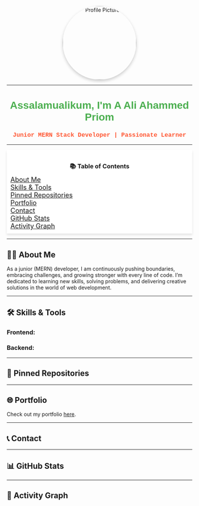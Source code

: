 <div align="center">
  <img height="200" style="border-radius: 50%; box-shadow: 0px 4px 8px rgba(0, 0, 0, 0.2);" src="https://i.ibb.co/V9VmYmH/pic-removebg-preview.png" alt="Profile Picture" />
</div>

---

<h1 align="center" style="font-family: 'Trebuchet MS', sans-serif; color: #4CAF50;">Assalamualikum, I'm A Ali Ahammed Priom</h1>
<h3 align="center" style="font-family: 'Lucida Console', Courier, monospace; color: #FF5733;">Junior MERN Stack Developer | Passionate Learner</h3>

---

<!-- Sticky Navigation -->
<div class="sticky-nav" style="position: -webkit-sticky; position: sticky; top: 0; background-color: #fff; z-index: 10; padding: 10px; box-shadow: 0 4px 6px rgba(0, 0, 0, 0.1);">
  <h3 style="text-align: center; margin-bottom: 10px;">📚 Table of Contents</h3>
  <ul style="list-style: none; padding: 0; margin: 0; font-size: 18px;">
    <li><a href="#about-me">About Me</a></li>
    <li><a href="#skills-tools">Skills & Tools</a></li>
    <li><a href="#pinned-repositories">Pinned Repositories</a></li>
    <li><a href="#portfolio">Portfolio</a></li>
    <li><a href="#contact">Contact</a></li>
    <li><a href="#github-stats">GitHub Stats</a></li>
    <li><a href="#activity-graph">Activity Graph</a></li>
  </ul>
</div>

---

## 🧑‍💻 About Me
<a id="about-me"></a>
As a junior (MERN) developer, I am continuously pushing boundaries, embracing challenges, and growing stronger with every line of code. I’m dedicated to learning new skills, solving problems, and delivering creative solutions in the world of web development.

---

## 🛠️ Skills & Tools
<a id="skills-tools"></a>
### **Frontend:**
<!-- Skill icons here -->

### **Backend:**
<!-- Skill icons here -->

---

## 📌 Pinned Repositories
<a id="pinned-repositories"></a>
<!-- Pinned repos table here -->

---

## 🌐 Portfolio
<a id="portfolio"></a>
Check out my portfolio [here](https://celadon-fox-0f12a7.netlify.app/).

---

## 📞 Contact
<a id="contact"></a>
<!-- Contact info here -->

---

## 📊 GitHub Stats
<a id="github-stats"></a>
<!-- Stats here -->

---

## 🌟 Activity Graph
<a id="activity-graph"></a>
<!-- Activity graph here -->
